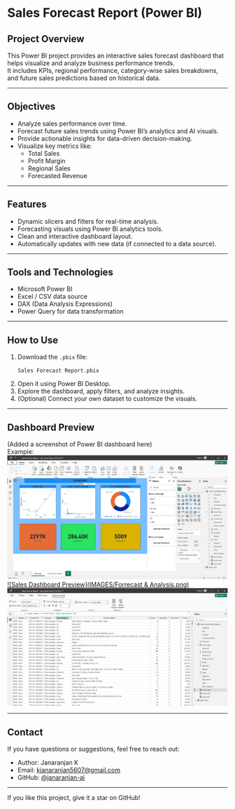 # Sales Forecast Report (Power BI)

## Project Overview
This Power BI project provides an interactive sales forecast dashboard that helps visualize and analyze business performance trends.  
It includes KPIs, regional performance, category-wise sales breakdowns, and future sales predictions based on historical data.

---

## Objectives
- Analyze sales performance over time.
- Forecast future sales trends using Power BI’s analytics and AI visuals.
- Provide actionable insights for data-driven decision-making.
- Visualize key metrics like:
  - Total Sales
  - Profit Margin
  - Regional Sales
  - Forecasted Revenue

---

## Features
- Dynamic slicers and filters for real-time analysis.
- Forecasting visuals using Power BI analytics tools.
- Clean and interactive dashboard layout.
- Automatically updates with new data (if connected to a data source).

---

## Tools and Technologies
- Microsoft Power BI
- Excel / CSV data source
- DAX (Data Analysis Expressions)
- Power Query for data transformation

---

## How to Use
1. Download the `.pbix` file:
   ```
   Sales Forecast Report.pbix
   ```
2. Open it using Power BI Desktop.
3. Explore the dashboard, apply filters, and analyze insights.
4. (Optional) Connect your own dataset to customize the visuals.

---

## Dashboard Preview
(Added a screenshot of  Power BI dashboard here)  
Example:  
[![Sales Dashboard Preview](IMAGES/Overview.png)](https://github.com/janaranjan-ai/POWER-BI-PROJECTS/blob/main/SALES%20FORECAST%20REPORT/IMAGES/Overview.png)
[![Sales Dashboard Preview](IMAGES/Forrecast & Analysis.png)](https://github.com/janaranjan-ai/POWER-BI-PROJECTS/blob/main/SALES%20FORECAST%20REPORT/IMAGES/Forrecast&Analysis.png)
[![Sales Dashboard Preview](IMAGES/Datasetpic.png)](https://github.com/janaranjan-ai/POWER-BI-PROJECTS/blob/main/SALES%20FORECAST%20REPORT/IMAGES/Datasetpic.png)

---

## Contact
If you have questions or suggestions, feel free to reach out:
- Author: Janaranjan K
- Email: kjanaranjan5607@gmail.com
- GitHub: [@janaranjan-ai](https://github.com/janaranjan-ai)

---

If you like this project, give it a star on GitHub!
